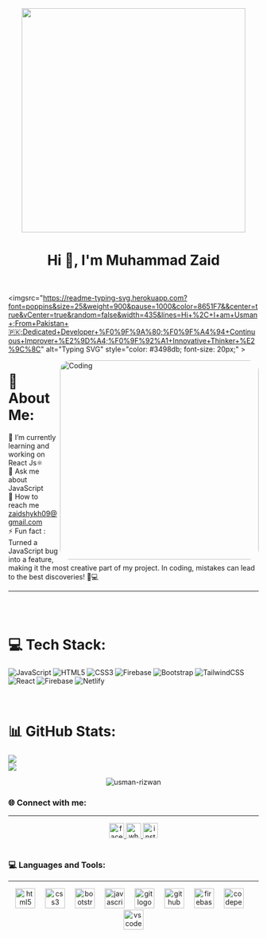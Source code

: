 <div align="center">
    <img src="https://global.discourse-cdn.com/business6/uploads/codeorgforum/original/2X/5/5850a08813648555f34c29bea7b6d1de15f01655.gif"  width="450" > 
   </div>
   
   
   <h1 align="center">Hi 👋, I'm Muhammad Zaid</h1>
   <br/>

<imgsrc="https://readme-typing-svg.herokuapp.com?font=poppins&size=25&weight=900&pause=1000&color=8651F7&&center=true&vCenter=true&random=false&width=435&lines=Hi+%2C+I+am+Usman+;From+Pakistan+🇵🇰;Dedicated+Developer+%F0%9F%9A%80;%F0%9F%A4%94+Continuous+Improver+%E2%9D%A4;%F0%9F%92%A1+Innovative+Thinker+%E2%9C%8C"
         alt="Typing SVG"
         style="color: #3498db; font-size: 20px;"
       >
     </a>
   </div>
   
   <img align="right" alt="Coding" width="400" style="border-radius:20px;"
       src="https://www.web24zone.com/wp-content/uploads/2022/09/2c778e_89d09c380b7b4a09bcdbcb329c4734b3_mv2.gif">
   
   # 💫 About Me:
   🔭 I’m currently  learning and working on React Js⚛<br>💬 Ask me about JavaScript
   <br/>
   🌱 How to reach me zaidshykh09@gmail.com
   <br/>
   ⚡ Fun fact : Turned a JavaScript bug into a feature, making it the most creative part of my project. In coding, mistakes can lead to the best discoveries! 🐞💻
   
   <hr/>
   <br>
   <br>
   
   # 💻 Tech Stack:
   ![JavaScript](https://img.shields.io/badge/javascript-%23323330.svg?style=for-the-badge&logo=javascript&logoColor=%23F7DF1E) ![HTML5](https://img.shields.io/badge/html5-%23E34F26.svg?style=for-the-badge&logo=html5&logoColor=white) ![CSS3](https://img.shields.io/badge/css3-%231572B6.svg?style=for-the-badge&logo=css3&logoColor=white) ![Firebase](https://img.shields.io/badge/firebase-%23039BE5.svg?style=for-the-badge&logo=firebase) ![Bootstrap](https://img.shields.io/badge/bootstrap-%238511FA.svg?style=for-the-badge&logo=bootstrap&logoColor=white) ![TailwindCSS](https://img.shields.io/badge/tailwindcss-%2338B2AC.svg?style=for-the-badge&logo=tailwind-css&logoColor=white) ![React](https://img.shields.io/badge/react-%2320232a.svg?style=for-the-badge&logo=react&logoColor=%2361DAFB) ![Firebase](https://img.shields.io/badge/Firebase-039BE5?style=for-the-badge&logo=Firebase&logoColor=white) ![Netlify](https://img.shields.io/badge/netlify-%23000000.svg?style=for-the-badge&logo=netlify&logoColor=#00C7B7)
   <br>
   <br>
   <br>
   
   # 📊 GitHub Stats:
   ![](https://github-readme-stats.vercel.app/api?username=muhammadzaid&theme=dracula&hide_border=false&include_all_commits=false&count_private=false)<br/>
   ![](https://github-readme-streak-stats.herokuapp.com/?user=muhammadzaid&theme=dracula&hide_border=false)<br/>
   
   <div align="center">  <img align="center" src="https://github-readme-stats.vercel.app/api/top-langs?username=usman-rizwan&show_icons=true&locale=en&layout=compact" alt="usman-rizwan" />  </div>
   <h3 align="left">🌐 Connect with me:</h3>
   <hr>
   
   <div align="center">
     <a href="https://www.facebook.com/zaidshykh09" target="_blank">
       <img src="https://img.shields.io/static/v1?message=Facebook&logo=facebook&label=&color=1877F2&logoColor=white&labelColor=&style=for-the-badge" height="30" alt="facebook logo"  />
     </a>
     <a href="https://wa.me/923163025545" target="_blank">
       <img src="https://img.shields.io/static/v1?message=Whatsapp&logo=whatsapp&label=&color=25D366&logoColor=white&labelColor=&style=for-the-badge" height="30" alt="whatsapp logo"  />
     </a>
     <a href="https://www.instagram.com/zaid_shykh09/" target="_blank">
       <img src="https://img.shields.io/static/v1?message=Instagram&logo=instagram&label=&color=E4405F&logoColor=white&labelColor=&style=for-the-badge" height="30" alt="instagram logo"  />
     </a>
   </div>
   
   <br/>
   
   <h3 align="left">💻  Languages and Tools:</h3>
   <hr>
   
   
   
   <div align="center">
     <img src="https://cdn.jsdelivr.net/gh/devicons/devicon/icons/html5/html5-plain.svg" height="40" alt="html5 logo"  />
     <img width="12" />
     <img src="https://cdn.jsdelivr.net/gh/devicons/devicon/icons/css3/css3-plain.svg" height="40" alt="css3 logo"  />
     <img width="12" />
     <img src="https://cdn.jsdelivr.net/gh/devicons/devicon/icons/bootstrap/bootstrap-original.svg" height="40" alt="bootstrap logo"  />
     <img width="12" />
     <img src="https://cdn.jsdelivr.net/gh/devicons/devicon/icons/javascript/javascript-plain.svg" height="40" alt="javascript logo"  />
     <img width="12" />
     <img src="https://cdn.jsdelivr.net/gh/devicons/devicon/icons/git/git-original.svg" height="40" alt="git logo"  />
     <img width="12" />
     <img src="https://cdn.jsdelivr.net/gh/devicons/devicon/icons/github/github-original.svg" height="40" alt="github logo"  />
     <img width="12" />
     <img src="https://cdn.jsdelivr.net/gh/devicons/devicon/icons/firebase/firebase-plain.svg" height="40" alt="firebase logo"  />
     <img width="12" />
     <img src="https://cdn.jsdelivr.net/gh/devicons/devicon/icons/codepen/codepen-plain.svg" height="40" alt="codepen logo"  />
     <img width="12" />
     <img src="https://cdn.jsdelivr.net/gh/devicons/devicon/icons/vscode/vscode-original.svg" height="40" alt="vscode logo"  />
   </div>
   
   <br >
   <br >
   <br >
